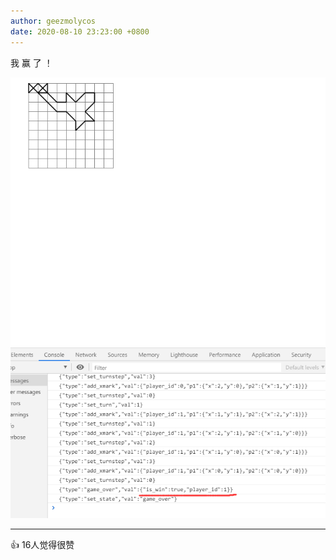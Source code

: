 ```yaml
---
author: geezmolycos
date: 2020-08-10 23:23:00 +0800
---
```


我 赢 了 ！

![](/assets/images/qq-zone/2020-08-10-win.png)

---
👍 16人觉得很赞
